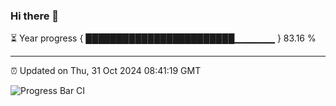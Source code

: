 ### Hi there 👋

⏳ Year progress { ████████████████████████▁▁▁▁▁▁ } 83.16 %

---

⏰ Updated on Thu, 31 Oct 2024 08:41:19 GMT

![Progress Bar CI](https://github.com/IshwaranRudhara/GIT-ACTION/workflows/Progress%20Bar%20CI/badge.svg)
